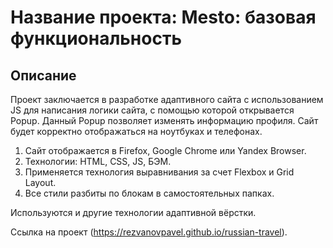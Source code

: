 # Название проекта: Mesto: базовая функциональность

## Описание

Проект заключается в разработке адаптивного сайта c использованием JS для написания логики сайта, с помощью которой открывается Popup. Данный Popup позволяет изменять информацию профиля. Сайт будет корректно отображаться на ноутбуках и телефонах.

1. Сайт отображается в Firefox, Google Chrome или Yandex Browser. 
2. Технологии: HTML, CSS, JS, БЭМ.
3. Применяется технология выравнивания за cчет Flexbox и Grid Layout.   
4. Все стили разбиты по блокам в самостоятельных папках. 

Используются и другие технологии адаптивной вёрстки.

Ссылка на проект (https://rezvanovpavel.github.io/russian-travel).




